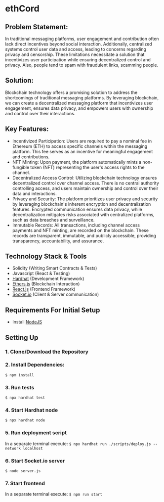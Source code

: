 # ethCord

## Problem Statement:

In traditional messaging platforms, user engagement and contribution often lack direct incentives beyond social interaction. Additionally, centralized systems control user data and access, leading to concerns regarding privacy and censorship. These limitations necessitate a solution that incentivizes user participation while ensuring decentralized control and privacy. Also, people tend to spam with fraudulent links, scamming people.

## Solution:
Blockchain technology offers a promising solution to address the shortcomings of traditional messaging platforms. By leveraging blockchain, we can create a decentralized messaging platform that incentivizes user engagement, ensures data privacy, and empowers users with ownership and control over their interactions.


## Key Features:
- Incentivized Participation: Users are required to pay a nominal fee in Ethereum (ETH) to access specific channels within the messaging platform. This fee serves as an incentive for meaningful engagement and contributions.
- NFT Minting: Upon payment, the platform automatically mints a non-fungible token (NFT) representing the user's access rights to the channel.
- Decentralized Access Control: Utilizing blockchain technology ensures decentralized control over channel access. There is no central authority controlling access, and users maintain ownership and control over their data and interactions.
- Privacy and Security: The platform prioritizes user privacy and security by leveraging blockchain's inherent encryption and decentralization features. Encrypted communication ensures data privacy, while decentralization mitigates risks associated with centralized platforms, such as data breaches and surveillance.
- Immutable Records: All transactions, including channel access payments and NFT minting, are recorded on the blockchain. These records are transparent, immutable, and publicly accessible, providing transparency, accountability, and assurance.

## Technology Stack & Tools

- Solidity (Writing Smart Contracts & Tests)
- Javascript (React & Testing)
- [Hardhat](https://hardhat.org/) (Development Framework)
- [Ethers.js](https://docs.ethers.io/v5/) (Blockchain Interaction)
- [React.js](https://reactjs.org/) (Frontend Framework)
- [Socket.io](https://socket.io/) (Client & Server communication)

## Requirements For Initial Setup
- Install [NodeJS](https://nodejs.org/en/)

## Setting Up
### 1. Clone/Download the Repository

### 2. Install Dependencies:
`$ npm install`

### 3. Run tests
`$ npx hardhat test`

### 4. Start Hardhat node
`$ npx hardhat node`

### 5. Run deployment script
In a separate terminal execute:
`$ npx hardhat run ./scripts/deploy.js --network localhost`

### 6. Start Socket.io server
`$ node server.js`

### 7. Start frontend
In a separate terminal execute:
`$ npm run start`
